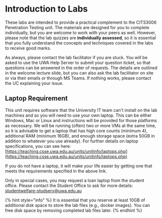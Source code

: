 # Introduction to Labs

These labs are intended to provide a practical complement to the CITS3006 Penetration Testing unit. The materials are designed for you to complete individually, but you are welcome to work with your peers as well. However, please note that the lab quizzes are **individually assessed**, so it is essential that you fully understand the concepts and techniques covered in the labs to receive good marks.

As always, please contact the lab facilitator if you are stuck. You will be asked to use the UWA Help Server to submit your question ticket, so that questions can be answered in the order of requests. The details are outlined in the welcome lecture slide, but you can also ask the lab facilitator on site or via their emails or through MS Teams. If nothing works, please contact the UC explaining your issue.

## Laptop Requirement

This unit requires software that the University IT team can't install on the lab machines and so you will need to use your own laptop. This can be either Windows, Mac or Linux and instructions will be provided for those platforms as necessary. We will be running (often) two or more VMs at the same time, so it is advisable to get a laptop that has high core counts (minimum 4), additional RAM (minimum 16GB), and enough storage space (extra 50GB in addition to whatever you use already). For further details on laptop specifications, you can see here: [https://teaching.csse.uwa.edu.au/units/unitinfo/laptops.php](https://teaching.csse.uwa.edu.au/units/unitinfo/laptops.php)

If you do not have a laptop, it will make your life easier by getting one that meets the requirements specified in the above link.

Only in special cases, you may request a loan laptop from the student office. Please contact the Student Office to ask for more details: [studentwelfare-studserv@uwa.edu.au](mailto:studentwelfare-studserv@uwa.edu.au)

{% hint style="info" %}
It is essential that you reserve at least 10GB of additional disk space to store the lab files (e.g., docker images). You can free disk space by removing completed lab files later.
{% endhint %}

